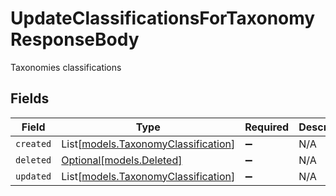 # UpdateClassificationsForTaxonomyResponseBody

Taxonomies classifications


## Fields

| Field                                                                      | Type                                                                       | Required                                                                   | Description                                                                |
| -------------------------------------------------------------------------- | -------------------------------------------------------------------------- | -------------------------------------------------------------------------- | -------------------------------------------------------------------------- |
| `created`                                                                  | List[[models.TaxonomyClassification](../models/taxonomyclassification.md)] | :heavy_minus_sign:                                                         | N/A                                                                        |
| `deleted`                                                                  | [Optional[models.Deleted]](../models/deleted.md)                           | :heavy_minus_sign:                                                         | N/A                                                                        |
| `updated`                                                                  | List[[models.TaxonomyClassification](../models/taxonomyclassification.md)] | :heavy_minus_sign:                                                         | N/A                                                                        |